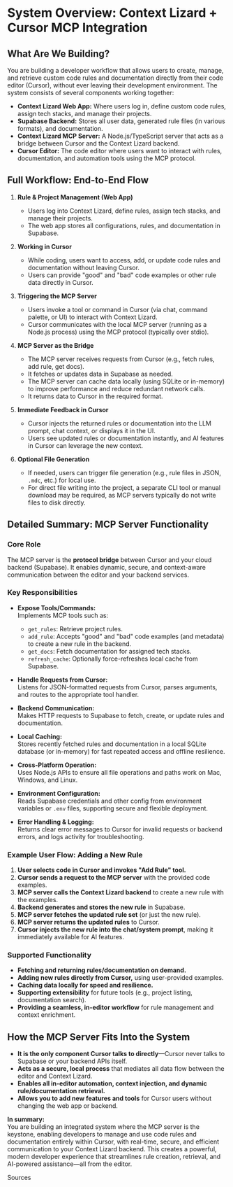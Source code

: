 # System Overview: Context Lizard + Cursor MCP Integration

## What Are We Building?

You are building a developer workflow that allows users to create, manage, and retrieve custom code rules and documentation directly from their code editor (Cursor), without ever leaving their development environment. The system consists of several components working together:

- **Context Lizard Web App:** Where users log in, define custom code rules, assign tech stacks, and manage their projects.
- **Supabase Backend:** Stores all user data, generated rule files (in various formats), and documentation.
- **Context Lizard MCP Server:** A Node.js/TypeScript server that acts as a bridge between Cursor and the Context Lizard backend.
- **Cursor Editor:** The code editor where users want to interact with rules, documentation, and automation tools using the MCP protocol.

## Full Workflow: End-to-End Flow

1. **Rule & Project Management (Web App)**
   - Users log into Context Lizard, define rules, assign tech stacks, and manage their projects.
   - The web app stores all configurations, rules, and documentation in Supabase.

2. **Working in Cursor**
   - While coding, users want to access, add, or update code rules and documentation without leaving Cursor.
   - Users can provide "good" and "bad" code examples or other rule data directly in Cursor.

3. **Triggering the MCP Server**
   - Users invoke a tool or command in Cursor (via chat, command palette, or UI) to interact with Context Lizard.
   - Cursor communicates with the local MCP server (running as a Node.js process) using the MCP protocol (typically over stdio).

4. **MCP Server as the Bridge**
   - The MCP server receives requests from Cursor (e.g., fetch rules, add rule, get docs).
   - It fetches or updates data in Supabase as needed.
   - The MCP server can cache data locally (using SQLite or in-memory) to improve performance and reduce redundant network calls.
   - It returns data to Cursor in the required format.

5. **Immediate Feedback in Cursor**
   - Cursor injects the returned rules or documentation into the LLM prompt, chat context, or displays it in the UI.
   - Users see updated rules or documentation instantly, and AI features in Cursor can leverage the new context.

6. **Optional File Generation**
   - If needed, users can trigger file generation (e.g., rule files in JSON, `.mdc`, etc.) for local use.
   - For direct file writing into the project, a separate CLI tool or manual download may be required, as MCP servers typically do not write files to disk directly.

## Detailed Summary: MCP Server Functionality

### Core Role

The MCP server is the **protocol bridge** between Cursor and your cloud backend (Supabase). It enables dynamic, secure, and context-aware communication between the editor and your backend services.

### Key Responsibilities

- **Expose Tools/Commands:**  
  Implements MCP tools such as:
  - `get_rules`: Retrieve project rules.
  - `add_rule`: Accepts "good" and "bad" code examples (and metadata) to create a new rule in the backend.
  - `get_docs`: Fetch documentation for assigned tech stacks.
  - `refresh_cache`: Optionally force-refreshes local cache from Supabase.

- **Handle Requests from Cursor:**  
  Listens for JSON-formatted requests from Cursor, parses arguments, and routes to the appropriate tool handler.

- **Backend Communication:**  
  Makes HTTP requests to Supabase to fetch, create, or update rules and documentation.

- **Local Caching:**  
  Stores recently fetched rules and documentation in a local SQLite database (or in-memory) for fast repeated access and offline resilience.

- **Cross-Platform Operation:**  
  Uses Node.js APIs to ensure all file operations and paths work on Mac, Windows, and Linux.

- **Environment Configuration:**  
  Reads Supabase credentials and other config from environment variables or `.env` files, supporting secure and flexible deployment.

- **Error Handling & Logging:**  
  Returns clear error messages to Cursor for invalid requests or backend errors, and logs activity for troubleshooting.

### Example User Flow: Adding a New Rule

1. **User selects code in Cursor and invokes "Add Rule" tool.**
2. **Cursor sends a request to the MCP server** with the provided code examples.
3. **MCP server calls the Context Lizard backend** to create a new rule with the examples.
4. **Backend generates and stores the new rule** in Supabase.
5. **MCP server fetches the updated rule set** (or just the new rule).
6. **MCP server returns the updated rules** to Cursor.
7. **Cursor injects the new rule into the chat/system prompt**, making it immediately available for AI features.

### Supported Functionality

- **Fetching and returning rules/documentation on demand.**
- **Adding new rules directly from Cursor,** using user-provided examples.
- **Caching data locally for speed and resilience.**
- **Supporting extensibility** for future tools (e.g., project listing, documentation search).
- **Providing a seamless, in-editor workflow** for rule management and context enrichment.

## How the MCP Server Fits Into the System

- **It is the only component Cursor talks to directly**—Cursor never talks to Supabase or your backend APIs itself.
- **Acts as a secure, local process** that mediates all data flow between the editor and Context Lizard.
- **Enables all in-editor automation, context injection, and dynamic rule/documentation retrieval.**
- **Allows you to add new features and tools** for Cursor users without changing the web app or backend.

**In summary:**  
You are building an integrated system where the MCP server is the keystone, enabling developers to manage and use code rules and documentation entirely within Cursor, with real-time, secure, and efficient communication to your Context Lizard backend. This creates a powerful, modern developer experience that streamlines rule creation, retrieval, and AI-powered assistance—all from the editor.

Sources
